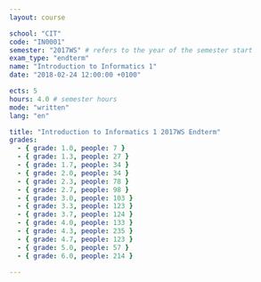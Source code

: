 ```yaml
---
layout: course

school: "CIT"
code: "IN0001"
semester: "2017WS" # refers to the year of the semester start
exam_type: "endterm"
name: "Introduction to Informatics 1"
date: "2018-02-24 12:00:00 +0100"

ects: 5
hours: 4.0 # semester hours
mode: "written"
lang: "en"

title: "Introduction to Informatics 1 2017WS Endterm"
grades:
  - { grade: 1.0, people: 7 }
  - { grade: 1.3, people: 27 }
  - { grade: 1.7, people: 34 }
  - { grade: 2.0, people: 34 }
  - { grade: 2.3, people: 78 }
  - { grade: 2.7, people: 98 }
  - { grade: 3.0, people: 103 }
  - { grade: 3.3, people: 123 }
  - { grade: 3.7, people: 124 }
  - { grade: 4.0, people: 133 }
  - { grade: 4.3, people: 235 }
  - { grade: 4.7, people: 123 }
  - { grade: 5.0, people: 57 }
  - { grade: 6.0, people: 214 }

---
```



